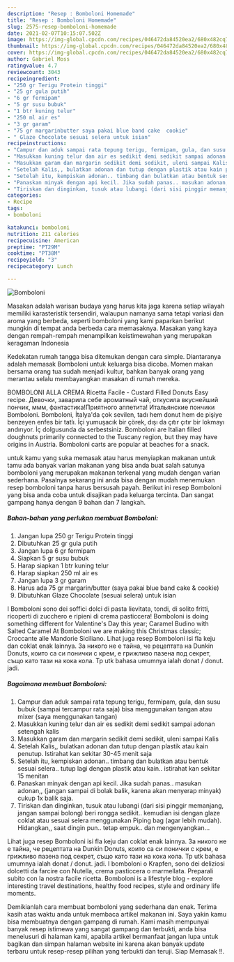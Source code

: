 ```yaml
---
description: "Resep : Bomboloni Homemade"
title: "Resep : Bomboloni Homemade"
slug: 2575-resep-bomboloni-homemade
date: 2021-02-07T10:15:07.502Z
image: https://img-global.cpcdn.com/recipes/046472da84520ea2/680x482cq70/bomboloni-foto-resep-utama.jpg
thumbnail: https://img-global.cpcdn.com/recipes/046472da84520ea2/680x482cq70/bomboloni-foto-resep-utama.jpg
cover: https://img-global.cpcdn.com/recipes/046472da84520ea2/680x482cq70/bomboloni-foto-resep-utama.jpg
author: Gabriel Moss
ratingvalue: 4.7
reviewcount: 3043
recipeingredient:
- "250 gr Terigu Protein tinggi"
- "25 gr gula putih"
- "6 gr fermipam"
- "5 gr susu bubuk"
- "1 btr kuning telur"
- "250 ml air es"
- "3 gr garam"
- "75 gr margarinbutter saya pakai blue band cake  cookie"
- " Glaze Chocolate sesuai selera untuk isian"
recipeinstructions:
- "Campur dan aduk sampai rata tepung terigu, fermipam, gula, dan susu bubuk (sampai tercampur rata saja) bisa menggunakan tangan atau mixer (saya menggunakan tangan)"
- "Masukkan kuning telur dan air es sedikit demi sedikit sampai adonan setengah kalis"
- "Masukkan garam dan margarin sedikit demi sedikit, uleni sampai Kalis"
- "Setelah Kalis,, bulatkan adonan dan tutup dengan plastik atau kain penutup. Istirahat kan sekitar 30-45 menit saja"
- "Setelah itu, kempiskan adonan.. timbang dan bulatkan atau bentuk sesuai selera.. tutup lagi dengan plastik atau kain.. istirahat kan sekitar 15 menitan"
- "Panaskan minyak dengan api kecil. Jika sudah panas.. masukan adonan,, (jangan sampai di bolak balik, karena akan menyerap minyak) cukup 1x balik saja."
- "Tiriskan dan dinginkan, tusuk atau lubangi (dari sisi pinggir memanjang, jangan sampai bolong) beri rongga sedikit.. kemudian isi dengan glaze coklat atau sesuai selera menggunakan Piping bag (agar lebih mudah). Hidangkan,, saat dingin pun.. tetap empuk.. dan mengenyangkan..."
categories:
- Recipe
tags:
- bomboloni

katakunci: bomboloni 
nutrition: 211 calories
recipecuisine: American
preptime: "PT29M"
cooktime: "PT38M"
recipeyield: "3"
recipecategory: Lunch

---
```



![Bomboloni](https://img-global.cpcdn.com/recipes/046472da84520ea2/680x482cq70/bomboloni-foto-resep-utama.jpg)

Masakan adalah warisan budaya yang harus kita jaga karena setiap wilayah memiliki karasteristik tersendiri, walaupun namanya sama tetapi variasi dan aroma yang berbeda, seperti bomboloni yang kami paparkan berikut mungkin di tempat anda berbeda cara memasaknya. Masakan yang kaya dengan rempah-rempah menampilkan keistimewahan yang merupakan keragaman Indonesia

Kedekatan rumah tangga bisa ditemukan dengan cara simple. Diantaranya adalah memasak Bomboloni untuk keluarga bisa dicoba. Momen makan bersama orang tua sudah menjadi kultur, bahkan banyak orang yang merantau selalu membayangkan masakan di rumah mereka.

BOMBOLONI ALLA CREMA Ricetta Facile - Custard Filled Donuts Easy recipe. Девочки, заварила себе ароматный чай, откусила вкуснейший пончик, ммм, фантастика!Приятного аппетита! Итальянские пончики Bomboloni. Bomboloni, İtalya&#39;da çok sevilen, tadı hem donut hem de pişiye benzeyen enfes bir tatlı. İçi yumuşacık bir çörek, dışı da çıtır çıtır bir lokmayı andırıyor. İç dolgusunda da serbestsiniz. Bomboloni are Italian filled doughnuts primarily connected to the Tuscany region, but they may have origins in Austria. Bomboloni carts are popular at beaches for a snack.

untuk kamu yang suka memasak atau harus menyiapkan makanan untuk tamu ada banyak varian makanan yang bisa anda buat salah satunya bomboloni yang merupakan makanan terkenal yang mudah dengan varian sederhana. Pasalnya sekarang ini anda bisa dengan mudah menemukan resep bomboloni tanpa harus bersusah payah.
Berikut ini resep Bomboloni yang bisa anda coba untuk disajikan pada keluarga tercinta. Dan sangat gampang hanya dengan 9 bahan dan 7 langkah.


<!--inarticleads1-->

##### Bahan-bahan yang perlukan membuat Bomboloni:

1. Jangan lupa 250 gr Terigu Protein tinggi
1. Dibutuhkan 25 gr gula putih
1. Jangan lupa 6 gr fermipam
1. Siapkan 5 gr susu bubuk
1. Harap siapkan 1 btr kuning telur
1. Harap siapkan 250 ml air es
1. Jangan lupa 3 gr garam
1. Harus ada 75 gr margarin/butter (saya pakai blue band cake &amp; cookie)
1. Dibutuhkan  Glaze Chocolate (sesuai selera) untuk isian


I Bomboloni sono dei soffici dolci di pasta lievitata, tondi, di solito fritti, ricoperti di zucchero e ripieni di crema pasticcera! Bomboloni is doing something different for Valentine&#39;s Day this year; Caramel Budino with Salted Caramel At Bomboloni we are making this Christmas classic; Croccante alle Mandorie Siciliano. Lihat juga resep Bomboloni isi fla keju dan coklat enak lainnya. За никого не е тайна, че рецептата на Dunkin Donuts, които са си понички с крем, е грижливо пазена под секрет, също като тази на кока кола. Tp utk bahasa umumnya ialah donat / donut. jadi. 

<!--inarticleads2-->

##### Bagaimana membuat  Bomboloni:

1. Campur dan aduk sampai rata tepung terigu, fermipam, gula, dan susu bubuk (sampai tercampur rata saja) bisa menggunakan tangan atau mixer (saya menggunakan tangan)
1. Masukkan kuning telur dan air es sedikit demi sedikit sampai adonan setengah kalis
1. Masukkan garam dan margarin sedikit demi sedikit, uleni sampai Kalis
1. Setelah Kalis,, bulatkan adonan dan tutup dengan plastik atau kain penutup. Istirahat kan sekitar 30-45 menit saja
1. Setelah itu, kempiskan adonan.. timbang dan bulatkan atau bentuk sesuai selera.. tutup lagi dengan plastik atau kain.. istirahat kan sekitar 15 menitan
1. Panaskan minyak dengan api kecil. Jika sudah panas.. masukan adonan,, (jangan sampai di bolak balik, karena akan menyerap minyak) cukup 1x balik saja.
1. Tiriskan dan dinginkan, tusuk atau lubangi (dari sisi pinggir memanjang, jangan sampai bolong) beri rongga sedikit.. kemudian isi dengan glaze coklat atau sesuai selera menggunakan Piping bag (agar lebih mudah). Hidangkan,, saat dingin pun.. tetap empuk.. dan mengenyangkan...


Lihat juga resep Bomboloni isi fla keju dan coklat enak lainnya. За никого не е тайна, че рецептата на Dunkin Donuts, които са си понички с крем, е грижливо пазена под секрет, също като тази на кока кола. Tp utk bahasa umumnya ialah donat / donut. jadi. I bomboloni o Krapfen, sono dei deliziosi dolcetti da farcire con Nutella, crema pasticcera o marmellata. Preparali subito con la nostra facile ricetta. Bomboloni is a lifestyle blog - explore interesting travel destinations, healthy food recipes, style and ordinary life moments. 

Demikianlah cara membuat bomboloni yang sederhana dan enak. Terima kasih atas waktu anda untuk membaca artikel makanan ini. Saya yakin kamu bisa membuatnya dengan gampang di rumah. Kami masih mempunyai banyak resep istimewa yang sangat gampang dan terbukti, anda bisa menelusuri di halaman kami, apabila artikel bermanfaat jangan lupa untuk bagikan dan simpan halaman website ini karena akan banyak update terbaru untuk resep-resep pilihan yang terbukti dan teruji. Siap Memasak !!. 
